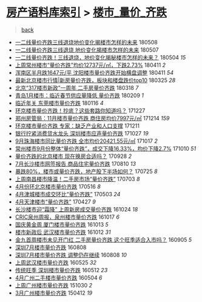 [房产语料库索引](../../README.md)  > [楼市_量价_齐跌](楼市_量价_齐跌.md)
====
> [back](../README.md)

- [一二线量价齐跌三线退烧地价变化揭楼市怎样的未来](http://jkwz.applinzi.com/ittc/7100600814743847947.html#%E4%B8%80%E4%BA%8C%E7%BA%BF%E9%87%8F%E4%BB%B7%E9%BD%90%E8%B7%8C%E4%B8%89%E7%BA%BF%E9%80%80%E7%83%A7%E5%9C%B0%E4%BB%B7%E5%8F%98%E5%8C%96%E6%8F%AD%E6%A5%BC%E5%B8%82%E6%80%8E%E6%A0%B7%E7%9A%84%E6%9C%AA%E6%9D%A5) 180508  
- [一二线量价齐跌三线退烧 地价变化揭楼市怎样的未来](http://jkwz.applinzi.com/ittc/7100411315027969040.html#%E4%B8%80%E4%BA%8C%E7%BA%BF%E9%87%8F%E4%BB%B7%E9%BD%90%E8%B7%8C%E4%B8%89%E7%BA%BF%E9%80%80%E7%83%A7+%E5%9C%B0%E4%BB%B7%E5%8F%98%E5%8C%96%E6%8F%AD%E6%A5%BC%E5%B8%82%E6%80%8E%E6%A0%B7%E7%9A%84%E6%9C%AA%E6%9D%A5) 180507  
- [一二线量价齐跌！三线退烧，地价变化揭秘楼市怎样的未来？](http://jkwz.applinzi.com/ittc/7099367330348008454.html#%E4%B8%80%E4%BA%8C%E7%BA%BF%E9%87%8F%E4%BB%B7%E9%BD%90%E8%B7%8C%EF%BC%81%E4%B8%89%E7%BA%BF%E9%80%80%E7%83%A7%EF%BC%8C%E5%9C%B0%E4%BB%B7%E5%8F%98%E5%8C%96%E6%8F%AD%E7%A7%98%E6%A5%BC%E5%B8%82%E6%80%8E%E6%A0%B7%E7%9A%84%E6%9C%AA%E6%9D%A5%EF%BC%9F) 180504 *15* 
- [上周常州楼市“量价齐跌”均价12737元/㎡，下跌2.73%](http://jkwz.applinzi.com/ittc/7090756744513061895.html#%E4%B8%8A%E5%91%A8%E5%B8%B8%E5%B7%9E%E6%A5%BC%E5%B8%82%E2%80%9C%E9%87%8F%E4%BB%B7%E9%BD%90%E8%B7%8C%E2%80%9D%E5%9D%87%E4%BB%B712737%E5%85%83%2F%E3%8E%A1%EF%BC%8C%E4%B8%8B%E8%B7%8C2.73%25) 180411 *2* 
- [浑南区半月跌1647元/平 沈阳楼市量价齐跌开始横盘调整](http://jkwz.applinzi.com/ittc/7090720166122095633.html#%E6%B5%91%E5%8D%97%E5%8C%BA%E5%8D%8A%E6%9C%88%E8%B7%8C1647%E5%85%83%2F%E5%B9%B3+%E6%B2%88%E9%98%B3%E6%A5%BC%E5%B8%82%E9%87%8F%E4%BB%B7%E9%BD%90%E8%B7%8C%E5%BC%80%E5%A7%8B%E6%A8%AA%E7%9B%98%E8%B0%83%E6%95%B4) 180411 *54* 
- [最新北京楼市行情|新房量价齐跌，板块和楼盘跌价top10](http://jkwz.applinzi.com/ittc/7084463928975557648.html#%E6%9C%80%E6%96%B0%E5%8C%97%E4%BA%AC%E6%A5%BC%E5%B8%82%E8%A1%8C%E6%83%85%7C%E6%96%B0%E6%88%BF%E9%87%8F%E4%BB%B7%E9%BD%90%E8%B7%8C%EF%BC%8C%E6%9D%BF%E5%9D%97%E5%92%8C%E6%A5%BC%E7%9B%98%E8%B7%8C%E4%BB%B7top10) 180325 *28* 
- [北京“317楼市新政”一周年 二手房量价齐跌](http://jkwz.applinzi.com/ittc/7081738140048163856.html#%E5%8C%97%E4%BA%AC%E2%80%9C317%E6%A5%BC%E5%B8%82%E6%96%B0%E6%94%BF%E2%80%9D%E4%B8%80%E5%91%A8%E5%B9%B4+%E4%BA%8C%E6%89%8B%E6%88%BF%E9%87%8F%E4%BB%B7%E9%BD%90%E8%B7%8C) 180318 *7* 
- [青岛1月楼市：临近春节供应量降低 量价齐跌](http://jkwz.applinzi.com/ittc/7067973268927939591.html#%E9%9D%92%E5%B2%9B1%E6%9C%88%E6%A5%BC%E5%B8%82%EF%BC%9A%E4%B8%B4%E8%BF%91%E6%98%A5%E8%8A%82%E4%BE%9B%E5%BA%94%E9%87%8F%E9%99%8D%E4%BD%8E+%E9%87%8F%E4%BB%B7%E9%BD%90%E8%B7%8C) 180209 *1* 
- [临近年关 东莞楼市量价齐跌](http://jkwz.applinzi.com/ittc/7059099159527687174.html#%E4%B8%B4%E8%BF%91%E5%B9%B4%E5%85%B3+%E4%B8%9C%E8%8E%9E%E6%A5%BC%E5%B8%82%E9%87%8F%E4%BB%B7%E9%BD%90%E8%B7%8C) 180116 *4* 
- [环京楼市量价齐跌！抄底？这些套路你知道吗？](http://jkwz.applinzi.com/ittc/7051641692636054544.html#%E7%8E%AF%E4%BA%AC%E6%A5%BC%E5%B8%82%E9%87%8F%E4%BB%B7%E9%BD%90%E8%B7%8C%EF%BC%81%E6%8A%84%E5%BA%95%EF%BC%9F%E8%BF%99%E4%BA%9B%E5%A5%97%E8%B7%AF%E4%BD%A0%E7%9F%A5%E9%81%93%E5%90%97%EF%BC%9F) 171227  
- [郑州房管局：11月楼市量价齐跌 商住房均价7997元/㎡](http://jkwz.applinzi.com/ittc/7046836556248122384.html#%E9%83%91%E5%B7%9E%E6%88%BF%E7%AE%A1%E5%B1%80%EF%BC%9A11%E6%9C%88%E6%A5%BC%E5%B8%82%E9%87%8F%E4%BB%B7%E9%BD%90%E8%B7%8C+%E5%95%86%E4%BD%8F%E6%88%BF%E5%9D%87%E4%BB%B77997%E5%85%83%2F%E3%8E%A1) 171214 *159* 
- [环京楼市量价齐跌 专家：缺乏产业和人口支撑](http://jkwz.applinzi.com/ittc/7045759041530233873.html#%E7%8E%AF%E4%BA%AC%E6%A5%BC%E5%B8%82%E9%87%8F%E4%BB%B7%E9%BD%90%E8%B7%8C+%E4%B8%93%E5%AE%B6%EF%BC%9A%E7%BC%BA%E4%B9%8F%E4%BA%A7%E4%B8%9A%E5%92%8C%E4%BA%BA%E5%8F%A3%E6%94%AF%E6%92%91) 171211  
- [银行拧紧消费贷水龙头 深圳楼市应声量价齐跌](http://jkwz.applinzi.com/ittc/7029245880018928657.html#%E9%93%B6%E8%A1%8C%E6%8B%A7%E7%B4%A7%E6%B6%88%E8%B4%B9%E8%B4%B7%E6%B0%B4%E9%BE%99%E5%A4%B4+%E6%B7%B1%E5%9C%B3%E6%A5%BC%E5%B8%82%E5%BA%94%E5%A3%B0%E9%87%8F%E4%BB%B7%E9%BD%90%E8%B7%8C) 171027 *19* 
- [9月珠海楼市同比量价齐跌 全市均价20421.55元/㎡](http://jkwz.applinzi.com/ittc/7025306483225527312.html#9%E6%9C%88%E7%8F%A0%E6%B5%B7%E6%A5%BC%E5%B8%82%E5%90%8C%E6%AF%94%E9%87%8F%E4%BB%B7%E9%BD%90%E8%B7%8C+%E5%85%A8%E5%B8%82%E5%9D%87%E4%BB%B720421.55%E5%85%83%2F%E3%8E%A1) 171017 *2* 
- [常州楼市9月份整体“量价齐跌”，成交下降16.33%，均价下降2.7%](http://jkwz.applinzi.com/ittc/7022850611710805008.html#%E5%B8%B8%E5%B7%9E%E6%A5%BC%E5%B8%829%E6%9C%88%E4%BB%BD%E6%95%B4%E4%BD%93%E2%80%9C%E9%87%8F%E4%BB%B7%E9%BD%90%E8%B7%8C%E2%80%9D%EF%BC%8C%E6%88%90%E4%BA%A4%E4%B8%8B%E9%99%8D16.33%25%EF%BC%8C%E5%9D%87%E4%BB%B7%E4%B8%8B%E9%99%8D2.7%25) 171010 *51* 
- [量价齐跌的北京楼市 现在换房合适吗？](http://jkwz.applinzi.com/ittc/7018351869985031185.html#%E9%87%8F%E4%BB%B7%E9%BD%90%E8%B7%8C%E7%9A%84%E5%8C%97%E4%BA%AC%E6%A5%BC%E5%B8%82+%E7%8E%B0%E5%9C%A8%E6%8D%A2%E6%88%BF%E5%90%88%E9%80%82%E5%90%97%EF%BC%9F) 170928 *2* 
- [7月长沙楼市网签报告 商品住宅量价齐跌](http://jkwz.applinzi.com/ittc/7000198483435586577.html#7%E6%9C%88%E9%95%BF%E6%B2%99%E6%A5%BC%E5%B8%82%E7%BD%91%E7%AD%BE%E6%8A%A5%E5%91%8A+%E5%95%86%E5%93%81%E4%BD%8F%E5%AE%85%E9%87%8F%E4%BB%B7%E9%BD%90%E8%B7%8C) 170810 *13* 
- [暴跌80%，楼市或量价齐跌，地产股下半场如何？](http://jkwz.applinzi.com/ittc/6994239401063089168.html#%E6%9A%B4%E8%B7%8C80%25%EF%BC%8C%E6%A5%BC%E5%B8%82%E6%88%96%E9%87%8F%E4%BB%B7%E9%BD%90%E8%B7%8C%EF%BC%8C%E5%9C%B0%E4%BA%A7%E8%82%A1%E4%B8%8B%E5%8D%8A%E5%9C%BA%E5%A6%82%E4%BD%95%EF%BC%9F) 170725 *8* 
- [上周南昌楼市降温！二手房市场“量价齐跌”](http://jkwz.applinzi.com/ittc/6986074510670169092.html#%E4%B8%8A%E5%91%A8%E5%8D%97%E6%98%8C%E6%A5%BC%E5%B8%82%E9%99%8D%E6%B8%A9%EF%BC%81%E4%BA%8C%E6%89%8B%E6%88%BF%E5%B8%82%E5%9C%BA%E2%80%9C%E9%87%8F%E4%BB%B7%E9%BD%90%E8%B7%8C%E2%80%9D) 170703 *8* 
- [4月份环北京楼市量价齐跌](http://jkwz.applinzi.com/ittc/6968175591516800005.html#4%E6%9C%88%E4%BB%BD%E7%8E%AF%E5%8C%97%E4%BA%AC%E6%A5%BC%E5%B8%82%E9%87%8F%E4%BB%B7%E9%BD%90%E8%B7%8C) 170516 *8* 
- [4月津城楼市成交环比“量价齐跌”](http://jkwz.applinzi.com/ittc/6963224980601963524.html#4%E6%9C%88%E6%B4%A5%E5%9F%8E%E6%A5%BC%E5%B8%82%E6%88%90%E4%BA%A4%E7%8E%AF%E6%AF%94%E2%80%9C%E9%87%8F%E4%BB%B7%E9%BD%90%E8%B7%8C%E2%80%9D) 170503 *24* 
- [4月天津楼市“量价齐跌”](http://jkwz.applinzi.com/ittc/6961316320569197573.html#4%E6%9C%88%E5%A4%A9%E6%B4%A5%E6%A5%BC%E5%B8%82%E2%80%9C%E9%87%8F%E4%BB%B7%E9%BD%90%E8%B7%8C%E2%80%9D) 170427 *9* 
- [长沙楼市迎“霜降” 上周新房成交量价齐跌](http://jkwz.applinzi.com/ittc/6892639215661089796.html#%E9%95%BF%E6%B2%99%E6%A5%BC%E5%B8%82%E8%BF%8E%E2%80%9C%E9%9C%9C%E9%99%8D%E2%80%9D+%E4%B8%8A%E5%91%A8%E6%96%B0%E6%88%BF%E6%88%90%E4%BA%A4%E9%87%8F%E4%BB%B7%E9%BD%90%E8%B7%8C) 161024 *18* 
- [CRIC泉州周报，泉州楼市量价齐跌](http://jkwz.applinzi.com/ittc/6890083376408560644.html#CRIC%E6%B3%89%E5%B7%9E%E5%91%A8%E6%8A%A5%EF%BC%8C%E6%B3%89%E5%B7%9E%E6%A5%BC%E5%B8%82%E9%87%8F%E4%BB%B7%E9%BD%90%E8%B7%8C) 161017 *6* 
- [国庆黄金周 厦门楼市量价齐跌](http://jkwz.applinzi.com/ittc/6888369261348652037.html#%E5%9B%BD%E5%BA%86%E9%BB%84%E9%87%91%E5%91%A8+%E5%8E%A6%E9%97%A8%E6%A5%BC%E5%B8%82%E9%87%8F%E4%BB%B7%E9%BD%90%E8%B7%8C) 161013 *5* 
- [楼市新政后 武汉楼市量价齐跌](http://jkwz.applinzi.com/ittc/6887968850213078021.html#%E6%A5%BC%E5%B8%82%E6%96%B0%E6%94%BF%E5%90%8E+%E6%AD%A6%E6%B1%89%E6%A5%BC%E5%B8%82%E9%87%8F%E4%BB%B7%E9%BD%90%E8%B7%8C) 161012 *31* 
- [金九首周楼市未见开门红 二手房量价齐跌 这个旺季适合入市吗？](http://jkwz.applinzi.com/ittc/6874405923111568389.html#%E9%87%91%E4%B9%9D%E9%A6%96%E5%91%A8%E6%A5%BC%E5%B8%82%E6%9C%AA%E8%A7%81%E5%BC%80%E9%97%A8%E7%BA%A2+%E4%BA%8C%E6%89%8B%E6%88%BF%E9%87%8F%E4%BB%B7%E9%BD%90%E8%B7%8C+%E8%BF%99%E4%B8%AA%E6%97%BA%E5%AD%A3%E9%80%82%E5%90%88%E5%85%A5%E5%B8%82%E5%90%97%EF%BC%9F) 160905 *5* 
- [深圳7月楼市量价齐跌](http://jkwz.applinzi.com/ittc/6863903117267174404.html#%E6%B7%B1%E5%9C%B37%E6%9C%88%E6%A5%BC%E5%B8%82%E9%87%8F%E4%BB%B7%E9%BD%90%E8%B7%8C) 160808  
- [深圳7月楼市量价齐跌 调整仍在继续](http://jkwz.applinzi.com/ittc/6863790134146892804.html#%E6%B7%B1%E5%9C%B37%E6%9C%88%E6%A5%BC%E5%B8%82%E9%87%8F%E4%BB%B7%E9%BD%90%E8%B7%8C+%E8%B0%83%E6%95%B4%E4%BB%8D%E5%9C%A8%E7%BB%A7%E7%BB%AD) 160808 *10* 
- [上周武汉楼市量价齐跌](http://jkwz.applinzi.com/ittc/6836056337037149188.html#%E4%B8%8A%E5%91%A8%E6%AD%A6%E6%B1%89%E6%A5%BC%E5%B8%82%E9%87%8F%E4%BB%B7%E9%BD%90%E8%B7%8C) 160525 *32* 
- [传统旺季 深圳楼市量价齐跌](http://jkwz.applinzi.com/ittc/6831249087504319492.html#%E4%BC%A0%E7%BB%9F%E6%97%BA%E5%AD%A3+%E6%B7%B1%E5%9C%B3%E6%A5%BC%E5%B8%82%E9%87%8F%E4%BB%B7%E9%BD%90%E8%B7%8C) 160512 *23* 
- [4月广州二手楼市量价齐跌](http://jkwz.applinzi.com/ittc/6828193608926495749.html#4%E6%9C%88%E5%B9%BF%E5%B7%9E%E4%BA%8C%E6%89%8B%E6%A5%BC%E5%B8%82%E9%87%8F%E4%BB%B7%E9%BD%90%E8%B7%8C) 160504 *6* 
- [上周广州楼市量价齐跌](http://jkwz.applinzi.com/ittc/6758807850244785156.html#%E4%B8%8A%E5%91%A8%E5%B9%BF%E5%B7%9E%E6%A5%BC%E5%B8%82%E9%87%8F%E4%BB%B7%E9%BD%90%E8%B7%8C) 151030 *2* 
- [3月广州楼市量价齐跌](http://jkwz.applinzi.com/ittc/547650611403528421.html#3%E6%9C%88%E5%B9%BF%E5%B7%9E%E6%A5%BC%E5%B8%82%E9%87%8F%E4%BB%B7%E9%BD%90%E8%B7%8C) 150412 *19* 
